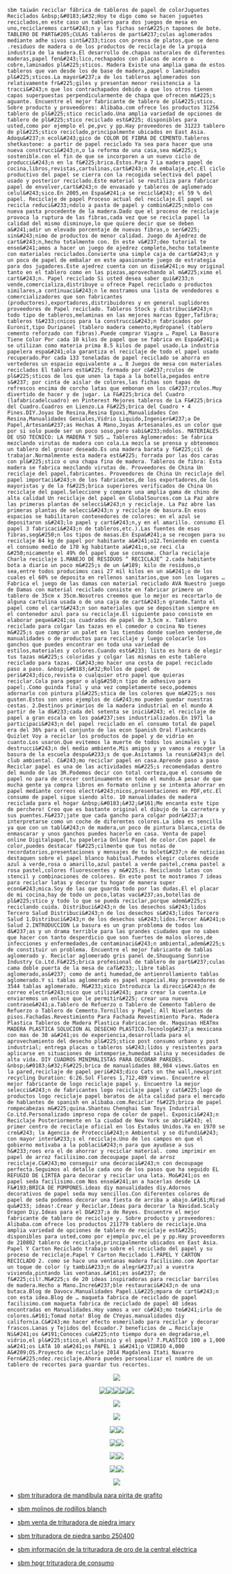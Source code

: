 
```
sbm taiwán reciclar fábrica de tableros de papel de colorJuguetes Reciclados &nbsp;&#0183;&#32;Hoy te digo como se hacen juguetes reciclados,en este caso un tablero para dos juegos de mesa en uno,reciclaremos cart&#243;n y las fichas ser&#225;n tapones de bote. TABLERO DE PART&#205;CULAS tableros de part&#237;culas aglomerados mediante adhe sivos sint&#233;ticos con prensa de platos,que se deno .residuos de madera o de los productos de reciclaje de la propia industria de la madera.El desarrollo de.chapas naturales de diferentes maderas,papel fen&#243;lico,rechapados con placas de acero o cobre,laminados pl&#225;sticos. Madera Existe una amplia gama de estos tableros que van desde los de base de madera,papel o laminados pl&#225;sticos.La mayor&#237;a de los tableros aglomerados son relativamente fr&#225;giles y presentan menor resistencia a la tracci&#243;n que los contrachapados debido a que los otros tienen capas superpuestas perpendicularmente de chapa que ofrecen m&#225;s aguante. Encuentre el mejor fabricante de tablero de pl&#225;stico. Sobre producto y proveedores: Alibaba.com ofrece los productos 31256 tablero de pl&#225;stico reciclado.Una amplia variedad de opciones de tablero de pl&#225;stico reciclado est&#225; disponibles para usted,como por ejemplo el pe,pvc y pp.Hay proveedores de 31223 tablero de pl&#225;stico reciclado,principalmente ubicados en East Asia. Adoqu&#237;n ecol&#243;gico de COLOR DE FIBRA DE CEMENTO.Tableros shetkastone: a partir de papel reciclado Ya sea para hacer que una nueva construcci&#243;n,o la reforma de una casa,sea m&#225;s sostenible.con el fin de que se incorporen a un nuevo ciclo de producci&#243;n en la f&#225;brica.Estos.Para 7 La madera papel de cocina,libros,revistas,cartulinas,cart&#243;n de embalaje,etc.El ciclo productivo del papel se cierra con la recogida selectiva del papel usado y posterior reciclado.Este material se reutiliza para fabricar papel de envolver,cart&#243;n de envasado y tableros de aglomerado celul&#243;sico.En 2005,en Espa&#241;a se recicl&#243; el 59 % del papel. Reciclaje de papel Proceso actual del reciclaje.El papel se recicla reduci&#233;ndolo a pasta de papel y combin&#225;ndolo con nueva pasta procedente de la madera.Dado que el proceso de reciclaje provoca la ruptura de las fibras,cada vez que se recicla papel la calidad del mismo disminuye,lo que quiere decir que se deben a&#241;adir un elevado porcentaje de nuevas fibras,o ser&#225; sin&#243;nimo de productos de menor calidad. Juego de Ajedrez de cart&#243;n,hecho totalmente con. En este v&#237;deo tutorial te ense&#241;amos a hacer un juego de ajedrez completo,hecho totalmente con materiales reciclados.Convierte una simple caja de cart&#243;n y un poco de papel de embalar en este apasionante juego de estrategia para dos jugadores.Este ajedrez cuenta con un dise&#241;o muy original tanto en el tablero como en las piezas,aprovechando al m&#225;ximo el cart&#243;n. Papel reciclado Si usted desea saber qui&#233;n vende,comercializa,distribuye u ofrece Papel reciclado o productos similares,a continuaci&#243;n le mostramos una lista de vendedores o comercializadores que son fabricantes (productores),exportadores,distribuidores y en general suplidores proveedores de Papel reciclado. Tableros Stock y distribuci&#243;n todo tipo de tableros,melaminas en las mejores marcas Egger,Tafibra; tableros t&#233;cnicos para la construcci&#243;n fabricados por Euronit,tipo Duripanel (tablero madera cemento,Hydropanel (tablero cemento reforzado con fibras).Puede comprar Viagra … Papel La Basura Tiene Color Por cada 10 kilos de papel que se fabrica en Espa&#241;a se utilizan como materia prima 8.5 kilos de papel usado.La industria papelera espa&#241;ola garantiza el reciclaje de todo el papel usado recuperado.Por cada 133 toneladas de papel reciclado se ahorra en vertederos un espacio equivalente a … 8 Juegos de mesa con materiales reciclados El tablero est&#225; formado por c&#237;rculos de pl&#225;sticos de los que unen la tapa a la botella,pegados entre s&#237; por cinta de aislar de colores,las fichas son tapas de refrescos encima de corcho latas que embonan en los c&#237;rculos.Muy divertido de hacer y de jugar. La F&#225;brica del Cuadro (lafabricadelcuadro) en Pinterest Mejores tableros de La F&#225;brica del Cuadro.Cuadros en Lienzo.La F&#225;brica del Cuadro • 4 Pines.DIY.Joyas De Resina,Resina Epoxi,Manualidades Con Resina,Manualidades Geniales,Vidrio Liquido,Ingenier&#237;a De Papel,Artesan&#237;as Hechas A Mano,Joyas Artesanales.es un color que por si solo puede ser un poco soso,pero sabi&#233;ndolos. MATERIALES DE USO TECNICO: LA MADERA Y SUS … Tableros Aglomerados: Se fabrica mezclando virutas de madera con cola.La mezcla se prensa y obtenemos un tablero del grosor deseado.Es una madera barata y f&#225;cil de trabajar.Normalmente esta madera est&#225; forrada por las dos caras con pl&#225;stico o una chapa fina de madera. Tableros de fibra: Esta madera se fabrica mezclando virutas de. Proveedores de China Un reciclaje del papel,fabricantes. Proveedores de China Un reciclaje del papel importaci&#243;n de los fabricantes,de los exportadores,de los mayoristas y de la f&#225;brica superiores verificados de China Un reciclaje del papel.Seleccione y compare una amplia gama de chino de alta calidad Un reciclaje del papel en GlobalSources.com La Paz abre las primeras plantas de selecci&#243;n y reciclaje. La Paz abre las primeras plantas de selecci&#243;n y reciclaje de basura.En esos espacios se habilitaron contenedores de colores: en el azul se depositaron s&#243;lo papel y cart&#243;n,y en el amarillo. consumo El papel 3 fabricaci&#243;n de tableros,etc.).Las fuentes de esas fibras,seg&#250;n los tipos de masas.En Espa&#241;a se recogen para su reciclaje 84 kg de papel por habitante a&#241;o12.Teniendo en cuenta el consumo medio de 170 kg habitante a&#241;o,se reci cla &#250;nicamente el 49% del papel que se consume. Charla reciclaje Charla reciclaje 1.MANEJO DE RESIDUOS “ RECICLAJE” 2.cada habitante bota a diario un poco m&#225;s de un &#189; kilo de residuos,o sea,entre todos producimos casi 27 mil kilos en un a&#241;o de los cuales el 60% se deposita en rellenos sanitarios,que son los lugares … Fabrica el juego de las damas con material reciclado AVA Nuestro juego de Damas con material reciclado consiste en fabricar primero un tablero de 35cm x 35cm.Nosotros creemos que lo mejor es recortarlo de alguna cartulina usada o de una caja de cart&#243;n grande.Tanto el papel como el cart&#243;n son materiales que se depositan siempre en el contenedor azul para su reciclaje.El siguiente paso consiste en elaborar peque&#241;os cuadrados de papel de 3,5cm x. Tablero reciclado para colgar las tazas en el comedor o cocina No tienes m&#225;s que comprar un palet en las tiendas donde suelen venderse,de manualidades o de productos para reciclaje y luego colocarle los ganchos que puedes encontrar en toda una variedad de estilos,materiales y colores.Cuando est&#233; listo es hora de elegir tus tazas m&#225;s coloridas y colgar las mismas en este tablero reciclado para tazas. C&#243;mo hacer una cesta de papel reciclado paso a paso. &nbsp;&#0183;&#32;Rollos de papel de peri&#243;dico,revista o cualquier otro papel que quieras reciclar.Cola para pegar o alg&#250;n tipo de adhesivo para papel;.Como guinda final y una vez completamente seco,podemos adornarlo con pintura pl&#225;stica de los colores que m&#225;s nos gusten.Estos son unos ejemplos de c&#243;mo pueden quedar nuestras cestas. 2.Destinos primarios de la madera industrial en el mundo A partir de la d&#233;cada del setenta se inici&#243; el reciclaje de papel a gran escala en los pa&#237;ses industrializados.En 1971 la participaci&#243;n del papel reciclado en el consumo total de papel era del 36% para el conjunto de las econ Spanish Oral Flashcards Quizlet Voy a reciclar los productos de papel y de vidrio en cuanto.Los usaron.Que evitemos la muerte de todos los animales y la destrucci&#243;n del medio ambiente.Mis amigos y yo vamos a recoger la basura de la escuela despu&#233;s de que.Asistamos la reuni&#243;n del club ambiental. C&#243;mo reciclar papel en casa.Aprende paso a paso Reciclar papel es una de las actividades m&#225;s recomendadas dentro del mundo de las 3R.Podemos decir con total certeza,que el consumo de papel no para de crecer continuamente en todo el mundo.A pesar de que mucha gente ya compra libros en formato online y se intenta ahorrar en papel mediante correos electr&#243;nicos,presentaciones en PDF,etc.El consumo de papel sigue siendo alto. 10 manualidades de madera reciclada para el hogar &nbsp;&#0183;&#32;&#161;Me encanta este tipo de perchero! Creo que es bastante original el dibujo de la carretera y sus puentes.F&#237;jate que cada gancho para colgar podr&#237;a interpretarse como un coche de diferentes colores.La idea es sencilla ya que con un tabl&#243;n de madera,un poco de pintura blanca,cinta de enmascarar y unos ganchos puedes hacerlo en casa. Venta de papel online Digitalpapel,tu papeleria Online Papel de color.Con papel de color,puedes destacar f&#225;cilmente que tus notas de recordatorios,presentaciones y mensajes de tu bolet&#237;n de noticias destaquen sobre el papel blanco habitual.Puedes elegir colores desde azul a verde,rosa o amarillo,azul pastel a verde pastel,crema pastel a rosa pastel,colores fluorescentes y m&#225;s. Reciclando latas con stencil y combinaciones de colores. En este post te mostramos 7 ideas para reciclar latas y decorar tu hogar de manera super econ&#243;mica.Soy de las que guarda todo por las dudas.El el placar de mi cocina,hay de todo un poco,latas vac&#237;as,botellas de pl&#225;stico y todo lo que se pueda reciclar,porque adem&#225;s reciclando cuida. Distribuci&#243;n de los desechos s&#243;lidos Tercero Salud Distribuci&#243;n de los desechos s&#243;lidos Tercero Salud 1.Distribuci&#243;n de los desechos s&#243;lidos.Tercer A&#241;o Salud 2.INTRODUCCION La basura es un gran problema de todos los d&#237;as y un drama terrible para las grandes ciudades que no saben que hacer con tanto desperdicio que son fuertes de malos olores,de infecciones y enfermedades,de contaminaci&#243;n ambiental,adem&#225;s de constituir un problema. Encuentre el mejor fabricante de tablas aglomerado y. Reciclar aglomerado gris panel de.Shouguang Sunrise Industry Co.Ltd.F&#225;brica profesional de tablero de part&#237;culas cama doble puerta de la mesa de caf&#233;.libre tablas aglomerado,as&#237; como de anti humedad,de antienrollamiento tablas aglomerado.Y si tablas aglomerado es papel especial.Hay proveedores de 3544 tablas aglomerado. M&#233;xico Introduzca la direcci&#243;n de correo electr&#243;nico que utiliz&#243; para crear la cuenta.Le enviaremos un enlace que le permitir&#225; crear una nueva contrase&#241;a.Tablero de Refuerzo o Tablero de Cemento Tablero de Refuerzo o Tablero de Cemento.Tornillos y Papel; All Nivelantes de pisos.Fachadas.Revestimiento Para Fachada Revestimiento Para. Madera Plastica Tableros de Madera Plastica Fabricacion de. Maquinas HEATmx MADERA PLASTICA SOLUCION AL DESECHO PLASTICO.Tecnolog&#237;a mexicana con mas de 30 a&#241;os de experiencia,desarrollada para el aprovechamiento del desecho pl&#225;stico post consumo urbano y post industrial; entrega placas o tableros s&#243;lidos y resistentes para aplicarse en situaciones de intemperie,humedad salina y necesidades de alta vida. DIY CUADROS MINIMALISTAS PARA DECORAR PAREDES. &nbsp;&#0183;&#32;F&#225;brica de manualidades 88,984 views.Gatos en la pared,reciclaje de papel peri&#243;dico Cats on the wall,newsprint recycling Duration: 6:26.Sol Flores 1,712,489 views. Encuentre el mejor fabricante de logo reciclaje papel y. Encuentre la mejor selecci&#243;n de fabricantes logo reciclaje papel y cat&#225;logo de productos logo reciclaje papel baratos de alta calidad para el mercado de hablantes de spanish en alibaba.com.Reciclar f&#225;brica de papel rompecabezas m&#225;quina.Shantou Chenghai Sam Toys Industrial Co.Ltd.Personalizado impreso ropa de color de papel. Exposici&#243;n Reciclaje Posteriormente en la ciudad de New York se abri&#243; el primer centro de reciclaje oficial en los Estados Unidos.Ya en 1970 se cre&#243; la Agencia de Protecci&#243;n Ambiental y se difundi&#243; con mayor inter&#233;s el reciclaje.Uno de los campos en que el gobierno motivaba a la poblaci&#243;n para que ayudase a sus h&#233;roes era el de ahorrar y reciclar material. como imprimir en papel de arroz facilisimo.com decoupage papel de arroz reciclaje.C&#243;mo conseguir una decoraci&#243;n con decoupage perfecta.Seguimos al detalle cada uno de los pasos que ha seguido EL REFUGIO DE LIRTEA para decorar y reciclar una lata. Mo&#241;os en papel seda facilisimo.com Nos ense&#241;an a hacerlas desde LA F&#193;BRICA DE POMPONES.ideas diy manualidades diy.Adornos decorativos de papel seda muy sencillos.Con diferentes colores de papel de seda podemos decorar una fiesta de arriba a abajo.&#161;Mirad qu&#233; ideas!.Crear y Reciclar.Ideas para decorar la Navidad.Scaly Dragon Diy.Ideas para el D&#237;a de Reyes. Encuentre el mejor fabricante de tablero de reciclaje y. Sobre producto y proveedores: Alibaba.com ofrece los productos 211779 tablero de reciclaje.Una amplia variedad de opciones de tablero de reciclaje est&#225; disponibles para usted,como por ejemplo pvc,el pe y pp.Hay proveedores de 210802 tablero de reciclaje,principalmente ubicados en East Asia. Papel Y Carton Reciclado trabajo sobre el reciclado del papel y su proceso de reciclaje.Papel Y Carton Reciclado 1.PAPEL Y CARTON RECICLADO 2. como se hace una ventanas madera facilisimo.com Aportar un toque de color (y tambi&#233;n de alegr&#237;a) a vuestra vivienda,pintando las ventanas.&#161;es as&#237; de f&#225;cil!.M&#225;s de 20 ideas inspiradoras para reciclar barriles de madera.Hecho a Mano.Incre&#237;ble restauraci&#243;n de una butaca.Blog de Davocv.Manualidades Papel.L&#225;mpara de cart&#243;n con esta idea.Blog de … maqueta fabrica de reciclado de papel facilisimo.com maqueta fabrica de reciclado de papel 40 ideas encontradas en Manualidades.Hoy vamos a ver c&#243;mo te&#241;irlo de colores.&#161;Tomad nota! Blog de CYeyas.manualidades diy california.C&#243;mo hacer efecto esmerilado para reciclar y decorar frascos.Lanas y Tejidos del Ecuador.7 beneficios de … Reciclaje Ni&#241;os &#191;Conoces cu&#225;nto tiempo dura en degradarse,el vidrio,el pl&#225;stico,el aluminio y el papel? 7.PLASTICO 100 a 1,000 a&#241;os LATA 10 a&#241;os PAPEL 1 a&#241;o VIDRIO 4,000 A&#209;OS.Proyecto de reciclaje 2014 Magdalena Itati Navarro Fern&#225;ndez.reciclaje.Ahora puedes personalizar el nombre de un tablero de recortes para guardar tus recortes. 
```

<div align="center">

<a href="https://es-crusher.shibang-china.com/github&k=sbm+taiw%C3%A1n+reciclar+f%C3%A1brica+de+tableros+de+papel+de+color"><img src="https://static.shibang-china.com/es/crusher/logo.jpg"></a>

<a href="https://es-crusher.shibang-china.com/github&k=sbm+taiw%C3%A1n+reciclar+f%C3%A1brica+de+tableros+de+papel+de+color"><img src="https://static.shibang-china.com/es/crusher/index.jpg"></a><a href="https://es-crusher.shibang-china.com/material.htmlgithub&k=sbm+taiw%C3%A1n+reciclar+f%C3%A1brica+de+tableros+de+papel+de+color"><img src="https://static.shibang-china.com/es/crusher/material.jpg"></a><a href="https://es-crusher.shibang-china.com/application.htmlgithub&k=sbm+taiw%C3%A1n+reciclar+f%C3%A1brica+de+tableros+de+papel+de+color"><img src="https://static.shibang-china.com/es/crusher/application.jpg"></a><a href="https://es-crusher.shibang-china.com/aboutus.htmlgithub&k=sbm+taiw%C3%A1n+reciclar+f%C3%A1brica+de+tableros+de+papel+de+color"><img src="https://static.shibang-china.com/es/crusher/aboutus.jpg"></a><a href="https://es-crusher.shibang-china.com/contact.htmlgithub&k=sbm+taiw%C3%A1n+reciclar+f%C3%A1brica+de+tableros+de+papel+de+color"><img src="https://static.shibang-china.com/es/crusher/contact.jpg"></a>

<a href="https://es-crusher.shibang-china.com/github&k=sbm+taiw%C3%A1n+reciclar+f%C3%A1brica+de+tableros+de+papel+de+color"><img src="https://static.shibang-china.com/es/crusher/banner.jpg"></a>

<a href="https://swt.shibang-china.com/github&k=sbm+taiw%C3%A1n+reciclar+f%C3%A1brica+de+tableros+de+papel+de+color"><img src="https://static.shibang-china.com/es/crusher/text.jpg"></a>

<a href="https://swt.shibang-china.com/github&k=sbm+taiw%C3%A1n+reciclar+f%C3%A1brica+de+tableros+de+papel+de+color"><img src="https://static.shibang-china.com/es/crusher/chat.jpg"></a><a href="https://es-crusher.shibang-china.com/contact.htmlgithub&k=sbm+taiw%C3%A1n+reciclar+f%C3%A1brica+de+tableros+de+papel+de+color"><img src="https://static.shibang-china.com/es/crusher/message.jpg"></a>

<a href="https://es-crusher.shibang-china.com/products/pe.htmlgithub&k=sbm+taiw%C3%A1n+reciclar+f%C3%A1brica+de+tableros+de+papel+de+color"><img src="https://static.shibang-china.com/es/crusher/pe.jpg"></a><a href="https://es-crusher.shibang-china.com/products/pf.htmlgithub&k=sbm+taiw%C3%A1n+reciclar+f%C3%A1brica+de+tableros+de+papel+de+color"><img src="https://static.shibang-china.com/es/crusher/pf.jpg"></a>

<a href="https://es-crusher.shibang-china.com/products/hpt.htmlgithub&k=sbm+taiw%C3%A1n+reciclar+f%C3%A1brica+de+tableros+de+papel+de+color"><img src="https://static.shibang-china.com/es/crusher/hpt.jpg"></a><a href="https://es-crusher.shibang-china.com/products/vsi.htmlgithub&k=sbm+taiw%C3%A1n+reciclar+f%C3%A1brica+de+tableros+de+papel+de+color"><img src="https://static.shibang-china.com/es/crusher/vsi.jpg"></a>

<a href="https://es-crusher.shibang-china.com/products/klv.htmlgithub&k=sbm+taiw%C3%A1n+reciclar+f%C3%A1brica+de+tableros+de+papel+de+color"><img src="https://static.shibang-china.com/es/crusher/klv.jpg"></a><a href="https://es-crusher.shibang-china.com/products/portable.htmlgithub&k=sbm+taiw%C3%A1n+reciclar+f%C3%A1brica+de+tableros+de+papel+de+color"><img src="https://static.shibang-china.com/es/crusher/portable.jpg"></a>

<a href="https://swt.shibang-china.com/github&k=sbm+taiw%C3%A1n+reciclar+f%C3%A1brica+de+tableros+de+papel+de+color"><img src="https://static.shibang-china.com/es/crusher/case.jpg"></a>

</div>


* [sbm trituradora de mandíbula para pirita de grafito](sbm%20trituradora%20de%20mand%C3%ADbula%20para%20pirita%20de%20grafito.md)

* [sbm molinos de rodillos blanch](sbm%20molinos%20de%20rodillos%20blanch.md)

* [sbm venta de trituradora de piedra imary](sbm%20venta%20de%20trituradora%20de%20piedra%20imary.md)

* [sbm trituradora de piedra sanbo 250400](sbm%20trituradora%20de%20piedra%20sanbo%20250400.md)

* [sbm información de la trituradora de oro de la central eléctrica](sbm%20informaci%C3%B3n%20de%20la%20trituradora%20de%20oro%20de%20la%20central%20el%C3%A9ctrica.md)

* [sbm hpgr trituradora de consumo](sbm%20hpgr%20trituradora%20de%20consumo.md)